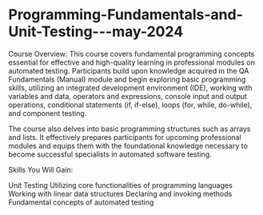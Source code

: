 # Programming-Fundamentals-and-Unit-Testing---may-2024
Course Overview:
This course covers fundamental programming concepts essential for effective and high-quality learning in professional modules on automated testing. Participants build upon knowledge acquired in the QA Fundamentals (Manual) module and begin exploring basic programming skills, utilizing an integrated development environment (IDE), working with variables and data, operators and expressions, console input and output operations, conditional statements (if, if-else), loops (for, while, do-while), and component testing.

The course also delves into basic programming structures such as arrays and lists. It effectively prepares participants for upcoming professional modules and equips them with the foundational knowledge necessary to become successful specialists in automated software testing.

Skills You Will Gain:

Unit Testing
Utilizing core functionalities of programming languages
Working with linear data structures
Declaring and invoking methods
Fundamental concepts of automated testing
